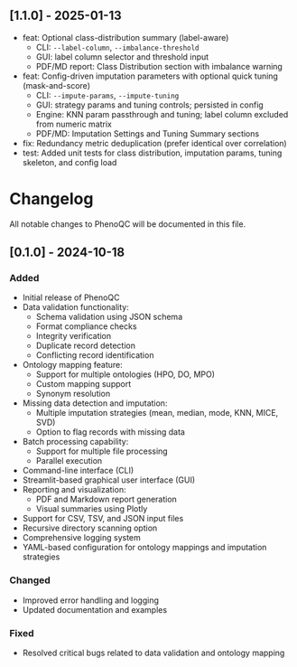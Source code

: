 ## [1.1.0] - 2025-01-13
- feat: Optional class-distribution summary (label-aware)
  - CLI: `--label-column`, `--imbalance-threshold`
  - GUI: label column selector and threshold input
  - PDF/MD report: Class Distribution section with imbalance warning
- feat: Config-driven imputation parameters with optional quick tuning (mask-and-score)
  - CLI: `--impute-params`, `--impute-tuning`
  - GUI: strategy params and tuning controls; persisted in config
  - Engine: KNN param passthrough and tuning; label column excluded from numeric matrix
  - PDF/MD: Imputation Settings and Tuning Summary sections
- fix: Redundancy metric deduplication (prefer identical over correlation)
- test: Added unit tests for class distribution, imputation params, tuning skeleton, and config load
# Changelog

All notable changes to PhenoQC will be documented in this file.

## [0.1.0] - 2024-10-18

### Added

- Initial release of PhenoQC
- Data validation functionality:
  - Schema validation using JSON schema
  - Format compliance checks
  - Integrity verification
  - Duplicate record detection
  - Conflicting record identification
- Ontology mapping feature:
  - Support for multiple ontologies (HPO, DO, MPO)
  - Custom mapping support
  - Synonym resolution
- Missing data detection and imputation:
  - Multiple imputation strategies (mean, median, mode, KNN, MICE, SVD)
  - Option to flag records with missing data
- Batch processing capability:
  - Support for multiple file processing
  - Parallel execution
- Command-line interface (CLI)
- Streamlit-based graphical user interface (GUI)
- Reporting and visualization:
  - PDF and Markdown report generation
  - Visual summaries using Plotly
- Support for CSV, TSV, and JSON input files
- Recursive directory scanning option
- Comprehensive logging system
- YAML-based configuration for ontology mappings and imputation strategies

### Changed

- Improved error handling and logging
- Updated documentation and examples

### Fixed

- Resolved critical bugs related to data validation and ontology mapping